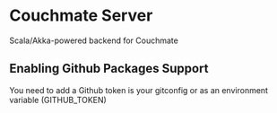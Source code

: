 # Couchmate Server

Scala/Akka-powered backend for Couchmate

## Enabling Github Packages Support

You need to add a Github token is your gitconfig or as an
environment variable (GITHUB_TOKEN)